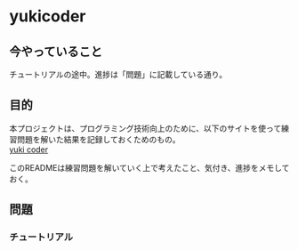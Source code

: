 # yukicoder

## 今やっていること
 チュートリアルの途中。進捗は「問題」に記載している通り。

## 目的

本プロジェクトは、プログラミング技術向上のために、以下のサイトを使って練習問題を解いた結果を記録しておくためのもの。  
[yuki coder](https://yukicoder.me/)
 
このREADMEは練習問題を解いていく上で考えたこと、気付き、進捗をメモしておく。
 
## 問題
### チュートリアル
　
